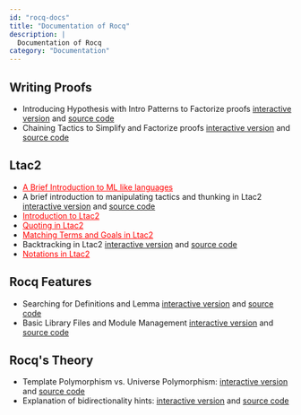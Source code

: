 ```yaml
---
id: "rocq-docs"
title: "Documentation of Rocq"
description: |
  Documentation of Rocq
category: "Documentation"
---
```



## Writing Proofs

- Introducing Hypothesis with Intro Patterns to Factorize proofs
  [interactive version](https://rocq-prover.org/platform-docs/Tutorial_intro_patterns.html)
  and [source code](https://rocq-prover.org/platform-docs/Tutorial_intro_patterns.v)
- Chaining Tactics to Simplify and Factorize proofs [interactive
  version](https://rocq-prover.org/platform-docs/Tutorial_Chaining_Tactics.html)
  and [source code](https://rocq-prover.org/platform-docs/Tutorial_Chaining_Tactics.v)

## Ltac2

- <a href="https://github.com/rocq-prover/platform-docs/issues/97" style="color:red">A Brief Introduction to ML like languages</a>
- A brief introduction to manipulating tactics and thunking in Ltac2 [interactive
  version](https://rocq-prover.org/platform-docs/Tutorial_Ltac2_types_and_thunking.html) and
  [source code](https://rocq-prover.org/platform-docs/Tutorial_Ltac2_types_and_thunking.v)
- <a href="https://github.com/rocq-prover/platform-docs/issues/92" style="color:red">Introduction to Ltac2</a>
- <a href="https://github.com/rocq-prover/platform-docs/issues/93" style="color:red">Quoting in Ltac2</a>
- <a href="https://github.com/rocq-prover/platform-docs/issues/96" style="color:red">Matching Terms and Goals in Ltac2</a>
- Backtracking in Ltac2 [interactive
  version](https://rocq-prover.org/platform-docs/Tutorial_Ltac2_backtracking.html) and
  [source code](https://rocq-prover.org/platform-docs/Tutorial_Ltac2_backtracking.v)
- <a href="https://github.com/rocq-prover/platform-docs/issues/95" style="color:red">Notations in Ltac2</a>

## Rocq Features

- Searching for Definitions and Lemma [interactive
  version](https://rocq-prover.org/platform-docs/SearchTutorial.html) and
  [source code](https://rocq-prover.org/platform-docs/SearchTutorial.v)
- Basic Library Files and Module Management [interactive
  version](https://rocq-prover.org/platform-docs/RequireImportTutorial.html)
  and [source code](https://rocq-prover.org/platform-docs/RequireImportTutorial.v)

## Rocq's Theory

- Template Polymorphism vs. Universe Polymorphism: [interactive
  version](https://rocq-prover.org/platform-docs/Explanation_Template_Polymorphism.html)
  and [source code](https://rocq-prover.org/platform-docs/Explanation_Template_Polymorphism.v)
- Explanation of bidirectionality hints: [interactive version](https://rocq-prover.org/platform-docs/Explanation_Bidirectionality_Hints.html)
  and [source code](https://rocq-prover.org/platform-docs/Explanation_Bidirectionality_Hints.v)

